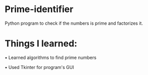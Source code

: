 # Prime-identifier
Python program to check if the numbers is prime and factorizes it.

# Things I learned:
 • Learned algorithms to find prime numbers
 
 • Used Tkinter for program's GUI

